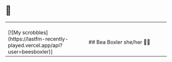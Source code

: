 # 🐝

<table width="100%"> 
  <tr>
  <td width="50%">
    <br/>
[![My scrobbles](https://lastfm-recently-played.vercel.app/api?user=beesboxler)]
    </td>
    <td width="50%">
  <br/>
      ## Bea Boxler
      she/her 🏳‍🌈
     </td
  </tr>
